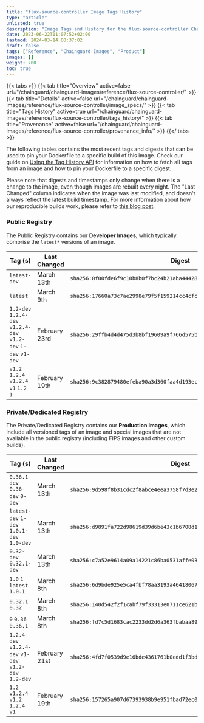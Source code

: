 ```yaml
---
title: "flux-source-controller Image Tags History"
type: "article"
unlisted: true
description: "Image Tags and History for the flux-source-controller Chainguard Image"
date: 2023-06-22T11:07:52+02:00
lastmod: 2024-03-14 00:37:02
draft: false
tags: ["Reference", "Chainguard Images", "Product"]
images: []
weight: 700
toc: true
---
```


{{< tabs >}}
{{< tab title="Overview" active=false url="/chainguard/chainguard-images/reference/flux-source-controller/" >}}
{{< tab title="Details" active=false url="/chainguard/chainguard-images/reference/flux-source-controller/image_specs/" >}}
{{< tab title="Tags History" active=true url="/chainguard/chainguard-images/reference/flux-source-controller/tags_history/" >}}
{{< tab title="Provenance" active=false url="/chainguard/chainguard-images/reference/flux-source-controller/provenance_info/" >}}
{{</ tabs >}}

The following tables contains the most recent tags and digests that can be used to pin your Dockerfile to a specific build of this image. Check our guide on [Using the Tag History API](/chainguard/chainguard-images/using-the-tag-history-api/) for information on how to fetch all tags from an image and how to pin your Dockerfile to a specific digest.

Please note that digests and timestamps only change when there is a change to the image, even though images are rebuilt every night. The "Last Changed" column indicates when the image was last modified, and doesn't always reflect the latest build timestamp. For more information about how our reproducible builds work, please refer to [this blog post](https://www.chainguard.dev/unchained/reproducing-chainguards-reproducible-image-builds).

### Public Registry
The Public Registry contains our **Developer Images**, which typically comprise the `latest*` versions of an image.

| Tag (s)                                                         | Last Changed  | Digest                                                                    |
|-----------------------------------------------------------------|---------------|---------------------------------------------------------------------------|
|  `latest-dev`                                                   | March 13th    | `sha256:0f00fde6f9c10b8b0f7bc24b21aba44428d1ecdb545059716020a1306d4f61e2` |
|  `latest`                                                       | March 9th     | `sha256:17660a73c7ae2998e79f5f159214cc4cfceb6963d6a9d451dfe9d8be9b35bc6b` |
|  `1.2-dev` `1.2.4-dev` `v1.2.4-dev` `v1.2-dev` `1-dev` `v1-dev` | February 23rd | `sha256:29ffb4d4d475d3b8bf19609a9f766d575ba4c5d3e546aa9752f0e4aa36ee2cae` |
|  `v1.2` `1.2.4` `v1.2.4` `v1` `1.2` `1`                         | February 19th | `sha256:9c382879480efeba90a3d360faa4d193ec9375c9e8042c40c3f4829df3ce2b74` |


### Private/Dedicated Registry
The Private/Dedicated Registry contains our **Production Images**, which include all versioned tags of an image and special images that are not available in the public registry (including FIPS images and other custom builds).

| Tag (s)                                                 | Last Changed  | Digest                                                                    |
|---------------------------------------------------------|---------------|---------------------------------------------------------------------------|
|  `0.36.1-dev` `0.36-dev` `0-dev`                        | March 13th    | `sha256:9d598f8b31cdc2f8abce4eea3758f7d3e2743658a63ae7284d3e7ce7958cc0a2` |
|  `latest-dev` `1-dev` `1.0.1-dev` `1.0-dev`             | March 13th    | `sha256:d9891fa722d98619d39d6be43c1b6708d1b83b6fa26078cb93749a1049ca22fa` |
|  `0.32-dev` `0.32.1-dev`                                | March 13th    | `sha256:c7a52e9614a09a14221c86ba0531affe033e841fadf1b0842328c5b393c48167` |
|  `1.0` `1` `latest` `1.0.1`                             | March 8th     | `sha256:6d9bde925e5ca4fbf78aa3193a464180675c59b5b600cd51254b43a417833390` |
|  `0.32.1` `0.32`                                        | March 8th     | `sha256:140d542f2f1cabf79f33313e0711ce621bb37162f78c4ac176b90b608d81e6b5` |
|  `0` `0.36` `0.36.1`                                    | March 8th     | `sha256:fd7c5d1683cac2233dd2d6a363fbabaa89b4819835af78a9f7496fe905bea0be` |
|  `1.2.4-dev` `v1.2.4-dev` `v1-dev` `v1.2-dev` `1.2-dev` | February 21st | `sha256:4fd7f0539d9e16bde4361761b0edd1f3bdf1d72ef1f52860a12c1cf6ed74ec3a` |
|  `1.2` `v1.2.4` `v1.2` `1.2.4` `v1`                     | February 19th | `sha256:157265a907d67393938b9e951fbad72ec0100f108a2bf94f0c1bf0c0506c7e91` |

